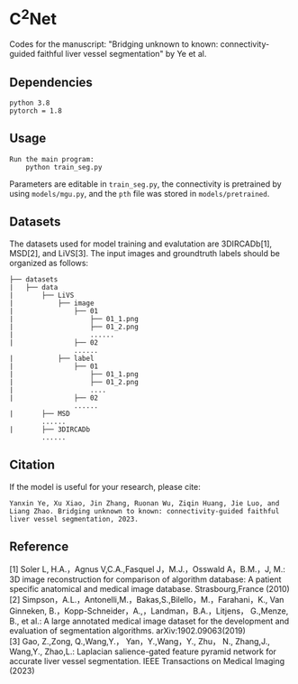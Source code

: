 # C<sup>2</sup>Net

Codes for the manuscript: "Bridging unknown to known: connectivity-guided faithful liver vessel segmentation" by Ye et al.

## Dependencies

```
python 3.8
pytorch = 1.8
```

## Usage

```
Run the main program:     
	python train_seg.py
```

Parameters are editable in `train_seg.py`, the connectivity is pretrained by using `models/mgu.py`, and the `pth` file was stored in `models/pretrained`.

## Datasets

The datasets used for model training and evalutation are 3DIRCADb[1], MSD[2], and LiVS[3].
The input images and groundtruth labels should be organized as follows:

```
├── datasets
|   ├── data
|   	├── LiVS
|   		├── image
|   			├── 01
|   				├── 01_1.png
|   				├── 01_2.png
|   				......
|   			├── 02
				......
|   		├── label
|   			├── 01
|   				├── 01_1.png
|   				├── 01_2.png
|   				....
|   			├── 02
				......
|   	├── MSD
		......
|   	├── 3DIRCADb
		......
```

## Citation

If the model is useful for your research, please cite:

```
Yanxin Ye, Xu Xiao, Jin Zhang, Ruonan Wu, Ziqin Huang, Jie Luo, and Liang Zhao. Bridging unknown to known: connectivity-guided faithful liver vessel segmentation, 2023.
```

## Reference
[1] Soler L, H.A.，Agnus V,C.A.,Fasquel J，M.J.，Osswald A，B.M.，J, M.: 3D image reconstruction for comparison of algorithm database: A patient specific anatomical and medical image database. Strasbourg,France (2010)  
[2] Simpson，A.L.，Antonelli,M.，Bakas,S.,Bilello，M.，Farahani，K., Van Ginneken, B.，Kopp-Schneider，A.,，Landman，B.A.，Litjens， G.,Menze, B., et al.: A large annotated medical image dataset for the development and evaluation of segmentation algorithms. arXiv:1902.09063(2019)  
[3] Gao, Z.,Zong, Q.,Wang,Y.， Yan，Y.,Wang，Y., Zhu， N., Zhang,J., Wang,Y., Zhao,L.: Laplacian salience-gated feature pyramid network for accurate liver vessel segmentation. IEEE Transactions on Medical Imaging (2023)
